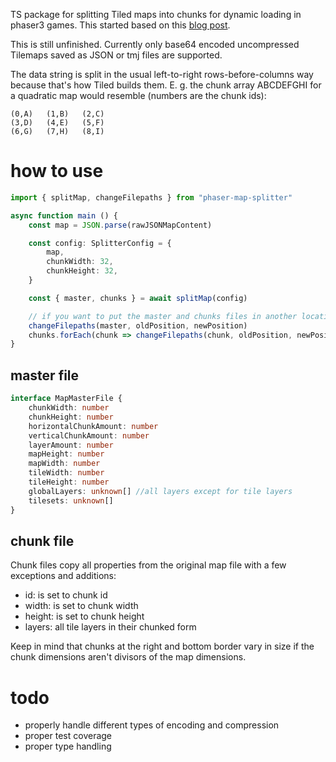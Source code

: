 TS package for splitting Tiled maps into chunks for dynamic loading in phaser3 games. This started based on this [blog post](https://www.dynetisgames.com/2018/02/24/manage-big-maps-phaser-3/).

This is still unfinished. Currently only base64 encoded uncompressed Tilemaps saved as JSON or tmj files are supported.

The data string is split in the usual left-to-right rows-before-columns way because that's how Tiled builds them. E. g. the chunk array ABCDEFGHI for a quadratic map would resemble (numbers are the chunk ids):
```
(0,A)	(1,B)	(2,C)
(3,D)	(4,E)	(5,F)
(6,G)	(7,H)	(8,I)
```
# how to use
```ts
import { splitMap, changeFilepaths } from "phaser-map-splitter"

async function main () {
	const map = JSON.parse(rawJSONMapContent)

	const config: SplitterConfig = {
		map,
		chunkWidth: 32,
		chunkHeight: 32,
	}

	const { master, chunks } = await splitMap(config)

	// if you want to put the master and chunks files in another location than the originial map file you have to adjust file paths in the new files
	changeFilepaths(master, oldPosition, newPosition)
	chunks.forEach(chunk => changeFilepaths(chunk, oldPosition, newPosition))
}
```

## master file
```ts
interface MapMasterFile {
	chunkWidth: number
	chunkHeight: number
	horizontalChunkAmount: number
	verticalChunkAmount: number
	layerAmount: number
	mapHeight: number
	mapWidth: number
	tileWidth: number
	tileHeight: number
	globalLayers: unknown[] //all layers except for tile layers
	tilesets: unknown[]
}
```
## chunk file
Chunk files copy all properties from the original map file with a few exceptions and additions:
 * id: is set to chunk id
 * width: is set to chunk width
 * height: is set to chunk height
 * layers: all tile layers in their chunked form

Keep in mind that chunks at the right and bottom border vary in size if the chunk dimensions aren't divisors of the map dimensions.

# todo
 * properly handle different types of encoding and compression
 * proper test coverage
 * proper type handling
